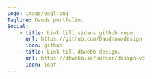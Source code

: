 ```yaml
---
Logo: image/eagl.png
Tagline: Dauds portfolio.
Social:
    - title: Link till sidans github repo.
      url: https://github.com/Daudnaw/design
      icon: github
    - title: Link till dbwebb design.
      url: https://dbwebb.se/kurser/design-v3
      icon: leaf
---
```


